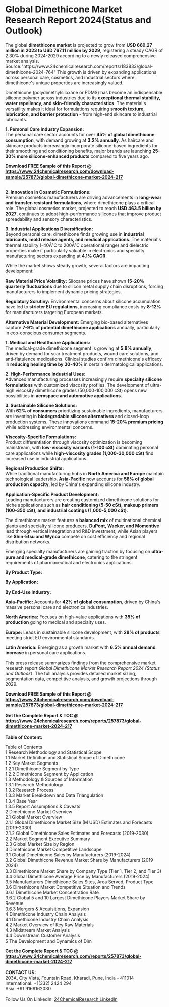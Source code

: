 <h1>Global Dimethicone Market Research Report 2024(Status and Outlook)</h1><p>The global <strong>dimethicone market</strong> is projected to grow from <strong>USD 669.27 million in 2023 to USD 767.11 million by 2029</strong>, registering a steady CAGR of 2.30% during 2024-2029 according to a newly released comprehensive market analysis. Source:"https://www.24chemicalresearch.com/reports/183833/global-dimethicone-2024-764" This growth is driven by expanding applications across personal care, cosmetics, and industrial sectors where dimethicone's unique properties are increasingly valued.</p><p>Dimethicone (polydimethylsiloxane or PDMS) has become an indispensable silicone polymer across industries due to its <strong>exceptional thermal stability, water repellency, and skin-friendly characteristics</strong>. The material's versatility makes it ideal for formulations requiring <strong>smooth texture, lubrication, and barrier protection</strong> - from high-end skincare to industrial lubricants.</p><p><strong>1. Personal Care Industry Expansion:</strong><br>
The personal care sector accounts for over <strong>45% of global dimethicone consumption</strong>, with demand growing at <strong>3.2% annually</strong>. As haircare and skincare products increasingly incorporate silicone-based ingredients for their smoothing and conditioning benefits, major brands are launching <strong>25-30% more silicone-enhanced products</strong> compared to five years ago.</p><div><b>Download FREE Sample of this Report @ 
            <a href="https://www.24chemicalresearch.com/download-sample/257873/global-dimethicone-market-2024-217">
            https://www.24chemicalresearch.com/download-sample/257873/global-dimethicone-market-2024-217</a></b></div><br><p><strong>2. Innovation in Cosmetic Formulations:</strong><br>
Premium cosmetics manufacturers are driving advancements in <strong>long-wear and transfer-resistant formulations</strong>, where dimethicone plays a critical role. The global cosmetics market, projected to reach <strong>USD 463.5 billion by 2027</strong>, continues to adopt high-performance silicones that improve product spreadability and sensory characteristics.</p><p><strong>3. Industrial Applications Diversification:</strong><br>
Beyond personal care, dimethicone finds growing use in <strong>industrial lubricants, mold release agents, and medical applications</strong>. The material's thermal stability (-40Â°C to 200Â°C operational range) and dielectric properties make it particularly valuable in electronics and specialty manufacturing sectors expanding at <strong>4.1% CAGR</strong>.</p><p>While the market shows steady growth, several factors are impacting development:</p><p><strong>Raw Material Price Volatility:</strong> Siloxane prices have shown <strong>15-20% quarterly fluctuations</strong> due to silicon metal supply chain disruptions, forcing manufacturers to implement dynamic pricing strategies.</p><p><strong>Regulatory Scrutiny:</strong> Environmental concerns about silicone accumulation have led to <strong>stricter EU regulations</strong>, increasing compliance costs by <strong>8-12%</strong> for manufacturers targeting European markets.</p><p><strong>Alternative Material Development:</strong> Emerging bio-based alternatives capture <strong>7-9% of potential dimethicone applications</strong> annually, particularly in eco-conscious consumer segments.</p><p><strong>1. Medical and Healthcare Applications:</strong><br>
The medical-grade dimethicone segment is growing at <strong>5.8% annually</strong>, driven by demand for scar treatment products, wound care solutions, and anti-flatulence medications. Clinical studies confirm dimethicone's efficacy in <strong>reducing healing time by 30-40%</strong> in certain dermatological applications.</p><p><strong>2. High-Performance Industrial Uses:</strong><br>
Advanced manufacturing processes increasingly require <strong>specialty silicone formulations</strong> with customized viscosity profiles. The development of ultra-high viscosity dimethicone grades (50,000-100,000 cSt) opens new possibilities in <strong>aerospace and automotive applications</strong>.</p><p><strong>3. Sustainable Silicone Solutions:</strong><br>
With <strong>62% of consumers</strong> prioritizing sustainable ingredients, manufacturers are investing in <strong>biodegradable silicone alternatives</strong> and closed-loop production systems. These innovations command <strong>15-20% premium pricing</strong> while addressing environmental concerns.</p><p><strong>Viscosity-Specific Formulations:</strong><br>
    Product differentiation through viscosity optimization is becoming mainstream, with <strong>low-viscosity variants (1-100 cSt)</strong> dominating personal care applications while <strong>high-viscosity grades (1,000-30,000 cSt)</strong> find increased use in industrial applications.</p><p><strong>Regional Production Shifts:</strong><br>
    While traditional manufacturing hubs in <strong>North America and Europe</strong> maintain technological leadership, <strong>Asia-Pacific</strong> now accounts for <strong>58% of global production capacity</strong>, led by China's expanding silicone industry.</p><p><strong>Application-Specific Product Development:</strong><br>
    Leading manufacturers are creating customized dimethicone solutions for niche applications such as <strong>hair conditioning (5-50 cSt), makeup primers (100-350 cSt), and industrial coatings (1,000-5,000 cSt)</strong>.</p><p>The dimethicone market features a <strong>balanced mix</strong> of multinational chemical giants and specialty silicone producers. <strong>DuPont, Wacker, and Momentive</strong> lead through vertical integration and R&amp;D investment, while Asian players like <strong>Shin-Etsu and Wynca</strong> compete on cost efficiency and regional distribution networks.</p><p>Emerging specialty manufacturers are gaining traction by focusing on <strong>ultra-pure and medical-grade dimethicone</strong>, catering to the stringent requirements of pharmaceutical and electronics applications.</p><p><strong>By Product Type:</strong></p><p><strong>By Application:</strong></p><p><strong>By End-Use Industry:</strong></p><p><strong>Asia-Pacific:</strong> Accounts for <strong>42% of global consumption</strong>, driven by China's massive personal care and electronics industries.</p><p><strong>North America:</strong> Focuses on high-value applications with <strong>35% of production</strong> going to medical and specialty uses.</p><p><strong>Europe:</strong> Leads in sustainable silicone development, with <strong>28% of products</strong> meeting strict EU environmental standards.</p><p><strong>Latin America:</strong> Emerging as a growth market with <strong>6.5% annual demand increase</strong> in personal care applications.</p><p>This press release summarizes findings from the comprehensive market research report <em>Global Dimethicone Market Research Report 2024 (Status and Outlook)</em>. The full analysis provides detailed market sizing, segmentation data, competitive analysis, and growth projections through 2029.</p><div><b>Download FREE Sample of this Report @ 
            <a href="https://www.24chemicalresearch.com/download-sample/257873/global-dimethicone-market-2024-217">
            https://www.24chemicalresearch.com/download-sample/257873/global-dimethicone-market-2024-217</a></b></div><br><div><b>Get the Complete Report & TOC @ 
            <a href="https://www.24chemicalresearch.com/reports/257873/global-dimethicone-market-2024-217">
            https://www.24chemicalresearch.com/reports/257873/global-dimethicone-market-2024-217</a></b></div><br>
            <b>Table of Content:</b><p>Table of Contents<br />
1 Research Methodology and Statistical Scope<br />
1.1 Market Definition and Statistical Scope of Dimethicone<br />
1.2 Key Market Segments<br />
1.2.1 Dimethicone Segment by Type<br />
1.2.2 Dimethicone Segment by Application<br />
1.3 Methodology & Sources of Information<br />
1.3.1 Research Methodology<br />
1.3.2 Research Process<br />
1.3.3 Market Breakdown and Data Triangulation<br />
1.3.4 Base Year<br />
1.3.5 Report Assumptions & Caveats<br />
2 Dimethicone Market Overview<br />
2.1 Global Market Overview<br />
2.1.1 Global Dimethicone Market Size (M USD) Estimates and Forecasts (2019-2030)<br />
2.1.2 Global Dimethicone Sales Estimates and Forecasts (2019-2030)<br />
2.2 Market Segment Executive Summary<br />
2.3 Global Market Size by Region<br />
3 Dimethicone Market Competitive Landscape<br />
3.1 Global Dimethicone Sales by Manufacturers (2019-2024)<br />
3.2 Global Dimethicone Revenue Market Share by Manufacturers (2019-2024)<br />
3.3 Dimethicone Market Share by Company Type (Tier 1, Tier 2, and Tier 3)<br />
3.4 Global Dimethicone Average Price by Manufacturers (2019-2024)<br />
3.5 Manufacturers Dimethicone Sales Sites, Area Served, Product Type<br />
3.6 Dimethicone Market Competitive Situation and Trends<br />
3.6.1 Dimethicone Market Concentration Rate<br />
3.6.2 Global 5 and 10 Largest Dimethicone Players Market Share by Revenue<br />
3.6.3 Mergers & Acquisitions, Expansion<br />
4 Dimethicone Industry Chain Analysis<br />
4.1 Dimethicone Industry Chain Analysis<br />
4.2 Market Overview of Key Raw Materials<br />
4.3 Midstream Market Analysis<br />
4.4 Downstream Customer Analysis<br />
5 The Development and Dynamics of Dim</p><div><b>Get the Complete Report & TOC @ 
            <a href="https://www.24chemicalresearch.com/reports/257873/global-dimethicone-market-2024-217">
            https://www.24chemicalresearch.com/reports/257873/global-dimethicone-market-2024-217</a></b></div><br><b>CONTACT US:</b><br>
            203A, City Vista, Fountain Road, Kharadi, Pune, India - 411014<br>
            International: +1(332) 2424 294<br>
            Asia: +91 9169162030 <br><br>
            Follow Us On LinkedIn: <a href="https://www.linkedin.com/company/24chemicalresearch/">24ChemicalResearch LinkedIn</a>